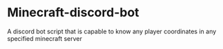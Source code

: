# Minecraft-discord-bot
A discord bot script that is capable to know any player coordinates in any specified minecraft server
